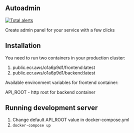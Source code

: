 ## Autoadmin

[![Total alerts](https://img.shields.io/lgtm/alerts/g/Autoadmin-org/auto-admin.svg?logo=lgtm&logoWidth=18)](https://lgtm.com/projects/g/Autoadmin-org/auto-admin/alerts/)

Create admin panel for your service with a few clicks

## Installation

You need to run two containers in your production cluster:
1. public.ecr.aws/o1a6p9d1/frontend:latest
2. public.ecr.aws/o1a6p9d1/backend:latest

Available environment variables for frontend container:

API_ROOT - http root for backend container

## Running development server

1. Change default API_ROOT value in docker-compose.yml
2. `docker-compose up`

